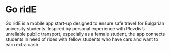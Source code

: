 # Go ridE
Go ridE is a mobile app start-up designed to ensure safe travel for Bulgarian university students. Inspired by personal experience with Plovdiv’s unreliable public transport, especially as a female student, the app connects students in need of rides with fellow students who have cars and want to earn extra cash. 
